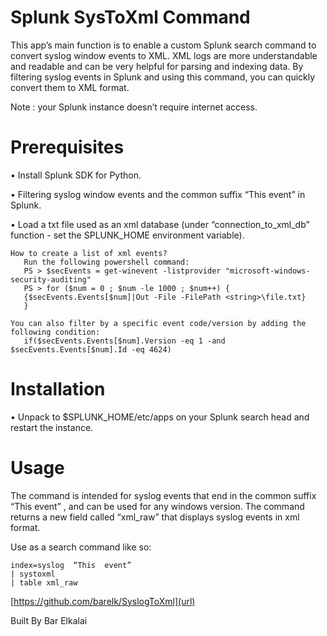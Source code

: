 # Splunk SysToXml Command

This app’s main function is to enable a custom Splunk search command to convert syslog window events to XML. XML logs are more understandable and readable and can be very helpful           for parsing and indexing data. By filtering syslog events in Splunk and using this command, you can quickly convert them to XML format.

 Note : your Splunk instance doesn’t require internet access.   

# Prerequisites
•	Install Splunk SDK for Python.

•	Filtering syslog window events and the common suffix “This event” in Splunk.

•	Load a txt file used as an xml database (under “connection_to_xml_db” function - set the SPLUNK_HOME environment variable).

	How to create a list of xml events?
	   Run the following powershell command:
       PS > $secEvents = get-winevent -listprovider "microsoft-windows-security-auditing"
       PS > for ($num = 0 ; $num -le 1000 ; $num++) {
       {$secEvents.Events[$num]|Out -File -FilePath <string>\file.txt}
       }

	You can also filter by a specific event code/version by adding the following condition:
       if($secEvents.Events[$num].Version -eq 1 -and $secEvents.Events[$num].Id -eq 4624)


# Installation
•	Unpack to $SPLUNK_HOME/etc/apps on your Splunk search head and restart the instance.

# Usage
The command is intended for syslog events that end in the common suffix “This event” , and can be used for any windows version.
The command returns a new field called “xml_raw” that displays syslog events in xml format.

Use as a search command like so:

	index=syslog  “This  event”
	| systoxml
	| table xml_raw


[https://github.com/barelk/SyslogToXml](url)

Built By Bar Elkalai
